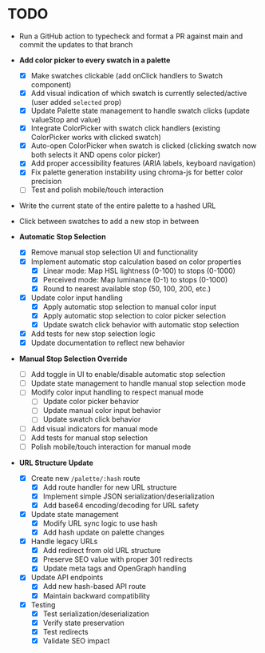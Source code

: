 # TODO

- Run a GitHub action to typecheck and format a PR against main and commit the updates to that branch
- **Add color picker to every swatch in a palette**
  - [x] Make swatches clickable (add onClick handlers to Swatch component)
  - [x] Add visual indication of which swatch is currently selected/active (user added `selected` prop)
  - [x] Update Palette state management to handle swatch clicks (update valueStop and value)
  - [x] Integrate ColorPicker with swatch click handlers (existing ColorPicker works with clicked swatch)
  - [x] Auto-open ColorPicker when swatch is clicked (clicking swatch now both selects it AND opens color picker)
  - [x] Add proper accessibility features (ARIA labels, keyboard navigation)
  - [x] Fix palette generation instability using chroma-js for better color precision
  - [ ] Test and polish mobile/touch interaction
- Write the current state of the entire palette to a hashed URL
- Click between swatches to add a new stop in between

- **Automatic Stop Selection**

  - [x] Remove manual stop selection UI and functionality
  - [x] Implement automatic stop calculation based on color properties
    - [x] Linear mode: Map HSL lightness (0-100) to stops (0-1000)
    - [x] Perceived mode: Map luminance (0-1) to stops (0-1000)
    - [x] Round to nearest available stop (50, 100, 200, etc.)
  - [x] Update color input handling
    - [x] Apply automatic stop selection to manual color input
    - [x] Apply automatic stop selection to color picker selection
    - [x] Update swatch click behavior with automatic stop selection
  - [x] Add tests for new stop selection logic
  - [x] Update documentation to reflect new behavior

- **Manual Stop Selection Override**

  - [ ] Add toggle in UI to enable/disable automatic stop selection
  - [ ] Update state management to handle manual stop selection mode
  - [ ] Modify color input handling to respect manual mode
    - [ ] Update color picker behavior
    - [ ] Update manual color input behavior
    - [ ] Update swatch click behavior
  - [ ] Add visual indicators for manual mode
  - [ ] Add tests for manual stop selection
  - [ ] Polish mobile/touch interaction for manual mode

- **URL Structure Update**
  - [x] Create new `/palette/:hash` route
    - [x] Add route handler for new URL structure
    - [x] Implement simple JSON serialization/deserialization
    - [x] Add base64 encoding/decoding for URL safety
  - [x] Update state management
    - [x] Modify URL sync logic to use hash
    - [x] Add hash update on palette changes
  - [x] Handle legacy URLs
    - [x] Add redirect from old URL structure
    - [x] Preserve SEO value with proper 301 redirects
    - [x] Update meta tags and OpenGraph handling
  - [x] Update API endpoints
    - [x] Add new hash-based API route
    - [x] Maintain backward compatibility
  - [x] Testing
    - [x] Test serialization/deserialization
    - [x] Verify state preservation
    - [x] Test redirects
    - [x] Validate SEO impact

